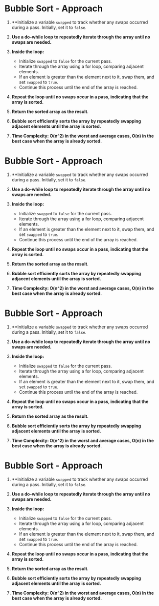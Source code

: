 # Bubble Sort - Approach

1. **Initialize a variable `swapped` to track whether any swaps occurred during a pass. Initially, set it to `false`.

2. **Use a do-while loop to repeatedly iterate through the array until no swaps are needed.**

3. **Inside the loop:**
   - Initialize `swapped` to `false` for the current pass.
   - Iterate through the array using a for loop, comparing adjacent elements.
   - If an element is greater than the element next to it, swap them, and set `swapped` to `true`.
   - Continue this process until the end of the array is reached.

4. **Repeat the loop until no swaps occur in a pass, indicating that the array is sorted.**

5. **Return the sorted array as the result.**

6. **Bubble sort efficiently sorts the array by repeatedly swapping adjacent elements until the array is sorted.**

7. **Time Complexity: O(n^2) in the worst and average cases, O(n) in the best case when the array is already sorted.**
# Bubble Sort - Approach

1. **Initialize a variable `swapped` to track whether any swaps occurred during a pass. Initially, set it to `false`.

2. **Use a do-while loop to repeatedly iterate through the array until no swaps are needed.**

3. **Inside the loop:**
   - Initialize `swapped` to `false` for the current pass.
   - Iterate through the array using a for loop, comparing adjacent elements.
   - If an element is greater than the element next to it, swap them, and set `swapped` to `true`.
   - Continue this process until the end of the array is reached.

4. **Repeat the loop until no swaps occur in a pass, indicating that the array is sorted.**

5. **Return the sorted array as the result.**

6. **Bubble sort efficiently sorts the array by repeatedly swapping adjacent elements until the array is sorted.**

7. **Time Complexity: O(n^2) in the worst and average cases, O(n) in the best case when the array is already sorted.**
# Bubble Sort - Approach

1. **Initialize a variable `swapped` to track whether any swaps occurred during a pass. Initially, set it to `false`.

2. **Use a do-while loop to repeatedly iterate through the array until no swaps are needed.**

3. **Inside the loop:**
   - Initialize `swapped` to `false` for the current pass.
   - Iterate through the array using a for loop, comparing adjacent elements.
   - If an element is greater than the element next to it, swap them, and set `swapped` to `true`.
   - Continue this process until the end of the array is reached.

4. **Repeat the loop until no swaps occur in a pass, indicating that the array is sorted.**

5. **Return the sorted array as the result.**

6. **Bubble sort efficiently sorts the array by repeatedly swapping adjacent elements until the array is sorted.**

7. **Time Complexity: O(n^2) in the worst and average cases, O(n) in the best case when the array is already sorted.**
# Bubble Sort - Approach

1. **Initialize a variable `swapped` to track whether any swaps occurred during a pass. Initially, set it to `false`.

2. **Use a do-while loop to repeatedly iterate through the array until no swaps are needed.**

3. **Inside the loop:**
   - Initialize `swapped` to `false` for the current pass.
   - Iterate through the array using a for loop, comparing adjacent elements.
   - If an element is greater than the element next to it, swap them, and set `swapped` to `true`.
   - Continue this process until the end of the array is reached.

4. **Repeat the loop until no swaps occur in a pass, indicating that the array is sorted.**

5. **Return the sorted array as the result.**

6. **Bubble sort efficiently sorts the array by repeatedly swapping adjacent elements until the array is sorted.**

7. **Time Complexity: O(n^2) in the worst and average cases, O(n) in the best case when the array is already sorted.**
